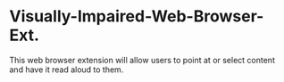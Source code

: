 # Visually-Impaired-Web-Browser-Ext.
This  web browser extension will allow users to point at or select content and have it read aloud to them. 
